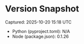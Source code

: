 # Version Snapshot

Captured: 2025-10-20 15:18 UTC

- Python (pyproject.toml): N/A
- Node (package.json):    0.1.26
